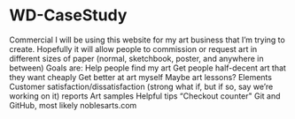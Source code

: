 # WD-CaseStudy

Commercial
  I will be using this website for my art business that I’m trying to create. Hopefully it will allow people to commission or request art in different sizes of paper (normal, sketchbook, poster, and anywhere in between)
Goals are:
  Help people find my art
  Get people half-decent art that they want cheaply
  Get better at art myself
  Maybe art lessons?
Elements
  Customer satisfaction/dissatisfaction (strong what if, but if so, say we’re working on it) reports
  Art samples
  Helpful tips
  “Checkout counter"
Git and GitHub, most likely
noblesarts.com
